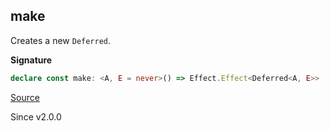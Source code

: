 ## make

Creates a new `Deferred`.

**Signature**

```ts
declare const make: <A, E = never>() => Effect.Effect<Deferred<A, E>>
```

[Source](https://github.com/Effect-TS/effect/tree/main/packages/effect/src/Deferred.ts#L88)

Since v2.0.0